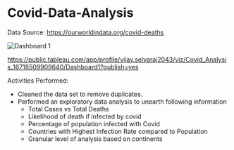 # Covid-Data-Analysis

Data Source: https://ourworldindata.org/covid-deaths

![Dashboard 1](https://user-images.githubusercontent.com/112623632/210622719-b8910f99-750f-4dcb-a5a5-9e5eae339fb5.png)

https://public.tableau.com/app/profile/vijay.selvaraj2043/viz/Covid_Analysis_16718509909640/Dashboard1?publish=yes

Activities Performed:

* Cleaned the data set to remove duplicates.
* Performed an exploratory data analysis to unearth following information
     * Total Cases vs Total Deaths
     * Likelihood of death if infected by covid
     * Percentage of population infected with Covid
     * Countries with Highest Infection Rate compared to Population
     * Granular level of analysis based on continents
    
    

